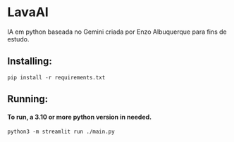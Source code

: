 # LavaAI
IA em python baseada no Gemini criada por Enzo Albuquerque para fins de estudo.

## Installing:
```
pip install -r requirements.txt 
```

## Running:
#### To run, a 3.10 or more python version in needed.
```
python3 -m streamlit run ./main.py
```
